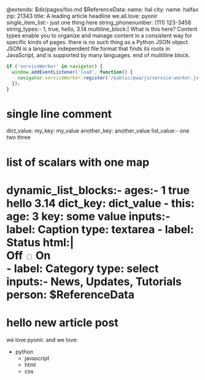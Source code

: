 @extends: $dir/pages/foo.md
$ReferenceData:
    name: hal
    city:
        name: halfax
        zip: 21343
title: A leading article headline
we.all.love: pyonir
single_item_list:- just one thing here
string_phonenumber: (111) 123-3456
string_types:- 1, true, hello, 3.14
multiline_block:|
What is this here? Content types enable you to organize and manage content in a consistent way for specific kinds of pages.
there is no such thing as a Python JSON object. JSON is a language independent file 
format that finds its roots in JavaScript, and is supported by many languages. end of mulitiline block.
````js
if ('serviceWorker' in navigator) {
  window.addEventListener('load', function() {
    navigator.serviceWorker.register('/public/pwa/js/service-worker.js');
  });
}
````
# single line comment
dict_value:
    my_key: my_value
    another_key: another_value
list_value:-
    one
    two
    three
# list of scalars with one map
dynamic_list_blocks:-
    ages:-
        1
        true
        hello
        3.14
        dict_key: dict_value
    -
    this:
        age: 3
        key: some value
inputs:-
    label: Caption
    type: textarea
    -
    label: Status
    html:|
        <div class="flex items-center gap-x-3">
          <label for="hs-basic-with-description" class="text-sm text-gray-500 dark:text-neutral-400">Off</label>
          <label for="hs-basic-with-description" class="relative inline-block w-11 h-6 cursor-pointer">
            <input type="checkbox" id="hs-basic-with-description" class="peer sr-only">
            <span class="absolute inset-0 bg-gray-200 rounded-full transition-colors duration-200 ease-in-out peer-checked:bg-blue-600 dark:bg-neutral-700 dark:peer-checked:bg-blue-500 peer-disabled:opacity-50 peer-disabled:pointer-events-none"></span>
            <span class="absolute top-1/2 start-0.5 -translate-y-1/2 size-5 bg-white rounded-full shadow-xs transition-transform duration-200 ease-in-out peer-checked:translate-x-full dark:bg-neutral-400 dark:peer-checked:bg-white"></span>
          </label>
          <label for="hs-basic-with-description" class="text-sm text-gray-500 dark:text-neutral-400">On</label>
        </div>
    -
    label: Category
    type: select
    inputs:- News, Updates, Tutorials
person: $ReferenceData
===
# hello new article post

we love pyonir. and we love:

- python
  - javascript
  - html
  - css